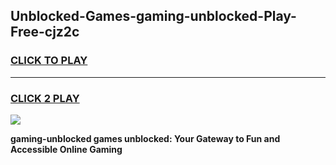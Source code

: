 
## Unblocked-Games-gaming-unblocked-Play-Free-cjz2c
<h3>
<a href="https://premium76.site?title=gaming-unblocked&ref=10A">CLICK TO PLAY</a></h3>
<hr>

<h3>
<a href="https://premium76.site?title=gaming-unblocked&ref=10A">CLICK 2 PLAY</a>
  
</h3>

<a href="https://premium76.site?title=gaming-unblocked&ref=10A"><img src="https://clearcache.store/games.png"></a>


**gaming-unblocked games unblocked: Your Gateway to Fun and Accessible Online Gaming**
